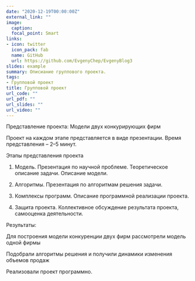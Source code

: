 ```yaml
---
date: "2020-12-19T00:00:00Z"
external_link: ""
image:
  caption: 
  focal_point: Smart
links:
- icon: twitter
  icon_pack: fab
  name: GitHub
  url: https://github.com/EvgenyChep/EvgenyBlog3
slides: example
summary: Описиание группового проекта.
tags:
- Групповой проект
title: Групповой проект
url_code: ""
url_pdf: ""
url_slides: ""
url_video: ""
---
```


Представление проекта: Модели двух конкурирующих фирм


Проект на каждом этапе представляется в виде презентации. Время представления – 2–5 минут.


Этапы представления проекта


1. Модель. Презентация по научной проблеме. Теоретическое описание
задачи. Описание модели.


2. Алгоритмы. Презентация по алгоритмам решения задачи.


3. Комплексы программ. Описание программной реализации проекта.


4. Защита проекта. Коллективное обсуждение результата проекта, самооценка деятельности.


Результаты:


Для построения модели конкуренции двух фирм рассмотрели модель одной фирмы


Подобрали алгоритмы решения и получили динамики изменения объемов продаж


Реализовали проект программно.


